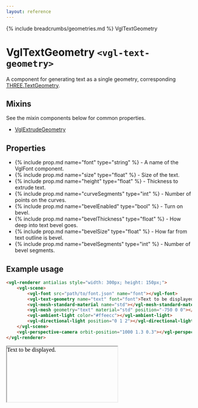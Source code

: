 ```yaml
---
layout: reference
---
```

{% include breadcrumbs/geometries.md %} VglTextGeometry
# VglTextGeometry `<vgl-text-geometry>`
A component for generating text as a single geometry, corresponding [THREE.TextGeometry](https://threejs.org/docs/index.html#api/geometries/TextGeometry).
## Mixins
See the mixin components below for common properties.
* [VglExtrudeGeometry](vgl-extrude-geometry)

## Properties
* {% include prop.md name="font" type="string" %} - A name of the VglFont component.
* {% include prop.md name="size" type="float" %} - Size of the text.
* {% include prop.md name="height" type="float" %} - Thickness to extrude text.
* {% include prop.md name="curveSegments" type="int" %} - Number of points on the curves.
* {% include prop.md name="bevelEnabled" type="bool" %} - Turn on bevel.
* {% include prop.md name="bevelThickness" type="float" %} - How deep into text bevel goes.
* {% include prop.md name="bevelSize" type="float" %} - How far from text outline is bevel.
* {% include prop.md name="bevelSegments" type="int" %} - Number of bevel segments.

## Example usage
```html
<vgl-renderer antialias style="width: 300px; height: 150px;">
    <vgl-scene>
        <vgl-font src="path/to/font.json" name="font"></vgl-font>
        <vgl-text-geometry name="text" font="font">Text to be displayed.</vgl-text-geometry>
        <vgl-mesh-standard-material name="std"></vgl-mesh-standard-material>
        <vgl-mesh geometry="text" material="std" position="-750 0 0"></vgl-mesh>
        <vgl-ambient-light color="#ffeecc"></vgl-ambient-light>
        <vgl-directional-light position="0 1 2"></vgl-directional-light>
    </vgl-scene>
    <vgl-perspective-camera orbit-position="1000 1.3 0.3"></vgl-perspective-camera>
</vgl-renderer>
```
<div class="vgl-example"><iframe class="vgl-example__content" srcdoc="
    <style>
        body {
            margin: 0;
            overflow: hidden;
        }
        .vgl-canvas {
            height: 100vh;
        }
    </style>
    <vgl-renderer antialias class='vgl-canvas'>
        <vgl-scene>
            <vgl-font src='https://unpkg.com/three/examples/fonts/helvetiker_regular.typeface.json' name='font'></vgl-font>
            <vgl-text-geometry name='text' font='font'>Text to be displayed.</vgl-text-geometry>
            <vgl-mesh-standard-material name='std'></vgl-mesh-standard-material>
            <vgl-mesh geometry='text' material='std' position='-750 0 0'></vgl-mesh>
            <vgl-ambient-light color='#ffeecc'></vgl-ambient-light>
            <vgl-directional-light position='0 1 2'></vgl-directional-light>
        </vgl-scene>
        <vgl-perspective-camera orbit-position='1000 1.3 0.3'></vgl-perspective-camera>
    </vgl-renderer>
    <script src='https://unpkg.com/vue/dist/vue.min.js'></script>
    <script src='https://unpkg.com/three/build/three.min.js'></script>
    <script src='../js/vue-gl.js'></script>
    <script>
        Object.keys(VueGL).forEach(function(name) {
            Vue.component(name, VueGL[name]);
        });
        const vm = new Vue({
            el: '.vgl-canvas'
        });
    </script>
"></iframe></div>
<script src="https://unpkg.com/srcdoc-polyfill@1.0.0/srcdoc-polyfill.min.js"></script>

